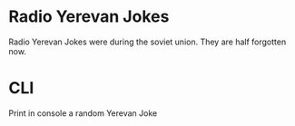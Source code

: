 # Radio Yerevan Jokes
Radio Yerevan Jokes were during the soviet union. They are half forgotten now.

# CLI
Print in console a random Yerevan Joke


